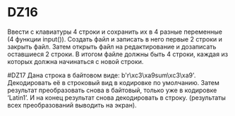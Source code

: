 # DZ16
Ввести с клавиатуры 4 строки и сохранить их в 4 разные переменные (4 функции input()).
Создать файл и записать в него первые 2 строки и закрыть файл.
Затем открыть файл на редактирование и дозаписать оставшиеся 2 строки.
В итогом файле должны быть 4 строки, каждая из которых должна начинаться с новой строки.

#DZ17
Дана строка в байтовом виде: b'r\xc3\xa9sum\xc3\xa9'.
Декодировать её в строковый вид в кодировке по умолчанию.
Затем результат преобразовать снова в байтовый, только уже в кодировке ‘Latin1’.
И на конец результат снова декодировать в строку.
(результаты всех преобразований выводить на экран).
